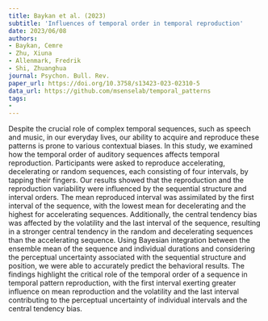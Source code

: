 ```yaml
---
title: Baykan et al. (2023)
subtitle: 'Influences of temporal order in temporal reproduction'
date: 2023/06/08
authors:
- Baykan, Cemre
- Zhu, Xiuna
- Allenmark, Fredrik
- Shi, Zhuanghua
journal: Psychon. Bull. Rev.
paper_url: https://doi.org/10.3758/s13423-023-02310-5
data_url: https://github.com/msenselab/temporal_patterns
tags:
- 
---
```


Despite the crucial role of complex temporal sequences, such as speech and music, in our everyday lives, our ability to acquire and reproduce these patterns is prone to various contextual biases. In this study, we examined how the temporal order of auditory sequences affects temporal reproduction. Participants were asked to reproduce accelerating, decelerating or random sequences, each consisting of four intervals, by tapping their fingers. Our results showed that the reproduction and the reproduction variability were influenced by the sequential structure and interval orders. The mean reproduced interval was assimilated by the first interval of the sequence, with the lowest mean for decelerating and the highest for accelerating sequences. Additionally, the central tendency bias was affected by the volatility and the last interval of the sequence, resulting in a stronger central tendency in the random and decelerating sequences than the accelerating sequence. Using Bayesian integration between the ensemble mean of the sequence and individual durations and considering the perceptual uncertainty associated with the sequential structure and position, we were able to accurately predict the behavioral results. The findings highlight the critical role of the temporal order of a sequence in temporal pattern reproduction, with the first interval exerting greater influence on mean reproduction and the volatility and the last interval contributing to the perceptual uncertainty of individual intervals and the central tendency bias.

